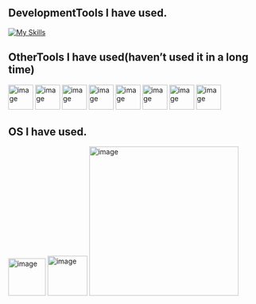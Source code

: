 ## DevelopmentTools I have used.
[![My Skills](https://skillicons.dev/icons?i=figma,nextjs,react,express,nodejs,postman,mysql,firebase,docker,cs&theme=light)](https://skillicons.dev)

## OtherTools I have used(haven’t used it in a long time)
<img width="50" height="50" alt="image" src="https://github.com/user-attachments/assets/cff67fe9-df17-4747-8e09-f40c0929d030" />
<img width="50" height="50" alt="image" src="https://github.com/user-attachments/assets/58c6f4b1-a1d8-40b3-8525-7a804b00f003" />
<img width="50" height="50" alt="image" src="https://github.com/user-attachments/assets/67676783-3f13-40a3-98a3-07300b4bec79" />
<img width="50" height="50" alt="image" src="https://github.com/user-attachments/assets/7f76e4e9-37f5-4d98-a6a0-7b63ca3f729c" />
<img width="50" height="50" alt="image" src="https://github.com/user-attachments/assets/1639b13b-41d2-4da5-a778-c981a44ea8b8" />
<img width="50" height="50" alt="image" src="https://github.com/user-attachments/assets/a1bd662d-8d3e-4c64-a6e5-878c85021b3d" />
<img width="50" height="50" alt="image" src="https://github.com/user-attachments/assets/c878586e-4ac6-42a1-931f-30941a70882f" />
<img width="50" height="50" alt="image" src="https://github.com/user-attachments/assets/b00ff06f-07ea-405a-9493-bab796d9d2dd" />




## OS I have used.
<img width="75" height="75" alt="image" src="https://github.com/user-attachments/assets/dae5d172-5bd0-4716-b9df-2484ffdb9cac" />
<img width="80" height="80" alt="image" src="https://github.com/user-attachments/assets/062815d7-8522-4db6-b44e-3d0c40900e74" />
<img width="300" height="300" alt="image" src="https://github.com/user-attachments/assets/d5efefe0-a1b9-46e5-9dab-d36ffa2cd4f4" />


<!--
**SupawitKaennak/SupawitKaennak** is a ✨ _special_ ✨ repository because its `README.md` (this file) appears on your GitHub profile.

Here are some ideas to get you started:

- 🔭 I’m currently working on ...
- 🌱 I’m currently learning ...
- 👯 I’m looking to collaborate on ...
- 🤔 I’m looking for help with ...
- 💬 Ask me about ...
- 📫 How to reach me: ...
- 😄 Pronouns: ...
- ⚡ Fun fact: ...
-->
